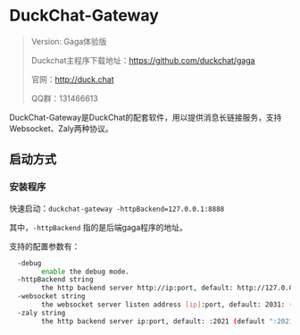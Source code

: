 # DuckChat-Gateway

> Version: Gaga体验版
>
> Duckchat主程序下载地址：https://github.com/duckchat/gaga
>
> 官网：http://duck.chat
>
> QQ群：131466613

DuckChat-Gateway是DuckChat的配套软件，用以提供消息长链接服务，支持Websocket、Zaly两种协议。


## 启动方式

### 安装程序

快速启动：`duckchat-gateway -httpBackend=127.0.0.1:8888`

其中，`-httpBackend` 指的是后端gaga程序的地址。

支持的配置参数有：

```bash
  -debug
    	enable the debug mode.
  -httpBackend string
    	the http backend server http://ip:port, default: http://127.0.0.1:8888/ (default "http://127.0.0.1:8888/")
  -websocket string
    	the websocket server listen address [ip]:port, default: 2031: (default ":2031")
  -zaly string
    	the http backend server ip:port, default: :2021 (default ":2021")
```